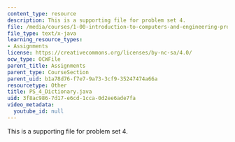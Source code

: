 ```yaml
---
content_type: resource
description: This is a supporting file for problem set 4.
file: /media/courses/1-00-introduction-to-computers-and-engineering-problem-solving-spring-2012/3f8ac9867d17e6cd1cca0d2ee6ade7fa_PS_4_Dictionary.java
file_type: text/x-java
learning_resource_types:
- Assignments
license: https://creativecommons.org/licenses/by-nc-sa/4.0/
ocw_type: OCWFile
parent_title: Assignments
parent_type: CourseSection
parent_uid: b1a78d76-f7e7-9a73-3cf9-35247474a66a
resourcetype: Other
title: PS_4_Dictionary.java
uid: 3f8ac986-7d17-e6cd-1cca-0d2ee6ade7fa
video_metadata:
  youtube_id: null
---
```

This is a supporting file for problem set 4.